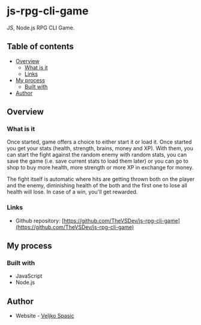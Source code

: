 # js-rpg-cli-game

JS, Node.js RPG CLI Game.

## Table of contents

- [Overview](#overview)
  - [What is it](#what-is-it)
  - [Links](#links)
- [My process](#my-process)
  - [Built with](#built-with)
- [Author](#author)

## Overview

### What is it

Once started, game offers a choice to either start it or load it. Once started you get your stats (health, strength, brains, money and XP). With them, you can start the fight against the random enemy with random stats, you can save the game (i.e. save current stats to load them later) or you can go to shop to buy more health, more strength or more XP in exchange for money.

The fight itself is automatic where hits are getting thrown both on the player and the enemy, diminishing health of the both and the first one to lose all health will lose. In case of a win, you'll get rewarded.

### Links

- Github repository: [https://github.com/TheVSDev/js-rpg-cli-game](https://github.com/TheVSDev/js-rpg-cli-game)

## My process

### Built with

- JavaScript
- Node.js

## Author

- Website - [Veljko Spasic](https://veljko-spasic.rf.gd)
